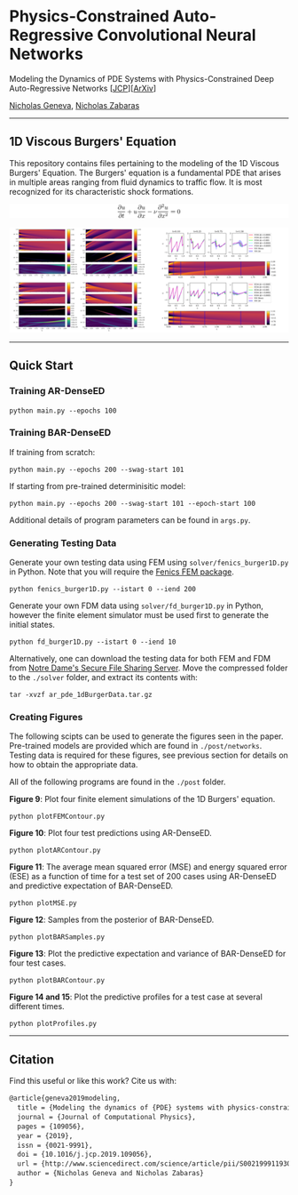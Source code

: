 # Physics-Constrained Auto-Regressive Convolutional Neural Networks
Modeling the Dynamics of PDE Systems with Physics-Constrained Deep Auto-Regressive Networks [[JCP](https://doi.org/10.1016/j.jcp.2019.109056)][[ArXiv](https://arxiv.org/abs/1906.05747)]

[Nicholas Geneva](http://nicholasgeneva.com/), [Nicholas Zabaras](https://cics.nd.edu)

---
## 1D Viscous Burgers' Equation

This repository contains files pertaining to the modeling of the 1D Viscous Burgers' Equation.
The Burgers' equation is a fundamental PDE that arises in multiple areas ranging from fluid dynamics to traffic flow. It is most recognized for its characteristic shock formations.

![1D Viscous Burgers' Equation](../img/burger1d/burger_eq.png "1D Viscous Burgers' Equation")

![1D Viscous Burgers' Pred](../img/burger1d/burger_pred.png  "1D Viscous Burgers' Predictions")

---
## Quick Start

### Training AR-DenseED

```
python main.py --epochs 100
```

### Training BAR-DenseED

If training from scratch:
```
python main.py --epochs 200 --swag-start 101
```
If starting from pre-trained determinisitic model:
```
python main.py --epochs 200 --swag-start 101 --epoch-start 100
```
Additional details of program parameters can be found in `args.py`.

### Generating Testing Data

Generate your own testing data using FEM using `solver/fenics_burger1D.py` in Python. Note that you will require the [Fenics FEM package](https://fenicsproject.org/).
```
python fenics_burger1D.py --istart 0 --iend 200
```
Generate your own FDM data using `solver/fd_burger1D.py` in Python, however the finite element simulator must be used first to generate the initial states.
```
python fd_burger1D.py --istart 0 --iend 10
```
Alternatively, one can download the testing data for both FEM and FDM from [Notre Dame's Secure File Sharing Server](https://notredame.box.com/s/h3v7u85tn2a60gh7wqyeo17h1jvhuu0g).
Move the compressed folder to the `./solver` folder, and extract its contents with:
```
tar -xvzf ar_pde_1dBurgerData.tar.gz
```

### Creating Figures

The following scipts can be used to generate the figures seen in the paper. Pre-trained models are provided which are found in `./post/networks`. Testing data is required for these figures, see previous section for details on how to obtain the appropriate data. 

All of the following programs are found in the `./post` folder.

**Figure 9**: Plot four finite element simulations of the 1D Burgers' equation.
```
python plotFEMContour.py
```
**Figure 10**: Plot four test predictions using AR-DenseED.
```
python plotARContour.py
```
**Figure 11**: The average mean squared error (MSE) and energy squared error (ESE) as a function of time for a test set of 200 cases using AR-DenseED and predictive expectation of BAR-DenseED.
```
python plotMSE.py
```
**Figure 12**: Samples from the posterior of BAR-DenseED.
```
python plotBARSamples.py
```
**Figure 13**: Plot the predictive expectation and variance of BAR-DenseED for four test cases.
```
python plotBARContour.py
```
**Figure 14 and 15**: Plot the predictive profiles for a test case at several different times.
```
python plotProfiles.py
```

---
## Citation
Find this useful or like this work? Cite us with:
```latex
@article{geneva2019modeling,
  title = {Modeling the dynamics of {PDE} systems with physics-constrained deep auto-regressive networks},
  journal = {Journal of Computational Physics},
  pages = {109056},
  year = {2019},
  issn = {0021-9991},
  doi = {10.1016/j.jcp.2019.109056},
  url = {http://www.sciencedirect.com/science/article/pii/S0021999119307612},
  author = {Nicholas Geneva and Nicholas Zabaras}
}
```